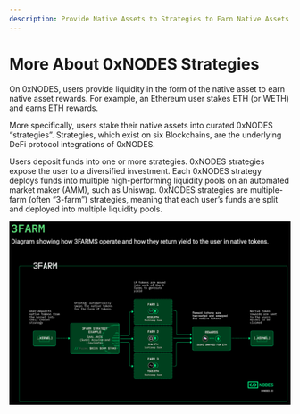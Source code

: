 ```yaml
---
description: Provide Native Assets to Strategies to Earn Native Assets
---
```


# More About 0xNODES Strategies

On 0xNODES, users provide liquidity in the form of the native asset to earn native asset rewards. For example, an Ethereum user stakes ETH (or WETH) and earns ETH rewards.

More specifically, users stake their native assets into curated 0xNODES “strategies”. Strategies, which exist on six Blockchains, are the underlying DeFi protocol integrations of 0xNODES.

Users deposit funds into one or more strategies. 0xNODES strategies expose the user to a diversified investment. Each 0xNODES strategy deploys funds into multiple high-performing liquidity pools on an automated market maker (AMM), such as Uniswap. 0xNODES strategies are multiple-farm (often “3-farm”) strategies, meaning that each user’s funds are split and deployed into multiple liquidity pools.

![0xNODES Strategies Deploy to Multiple Pools to Diversity your Investment](../.gitbook/assets/3farm.png)
